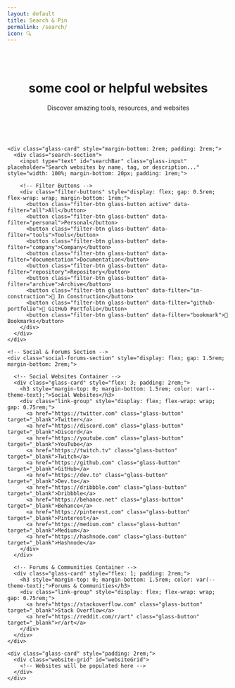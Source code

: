 ```yaml
---
layout: default
title: Search & Pin
permalink: /search/
icon: 🔍
---
```


<style>
.filter-btn {
  padding: 0.5rem 1rem;
  border: 1px solid var(--glass-border-light);
  background: var(--glass-bg-medium);
  color: var(--theme-text);
  border-radius: 8px;
  cursor: pointer;
  transition: all 0.2s ease;
  font-size: 0.9rem;
}

.filter-btn:hover {
  background: var(--glass-bg-heavy);
  transform: translateY(-1px);
}

.filter-btn.active {
  background: var(--theme-accent);
  color: white;
  border-color: var(--theme-accent);
}

.filter-btn.active:hover {
  background: var(--theme-accent-dark);
}

.website-card {
  background: var(--glass-bg-light);
  border: 1px solid var(--glass-border-light);
  border-radius: 12px;
  padding: 1.5rem;
  position: relative;
  /* Removed animations from base card */
}
.website-card h4 a {
  color: var(--theme-accent);
  text-decoration: none;
  font-size: 1.2rem;
}
.website-card p {
  color: var(--text-secondary);
  font-size: 0.95rem;
  margin: 0.5rem 0 1rem;
}
.website-card .tags {
  display: flex;
  flex-wrap: wrap;
  gap: 0.5rem;
  margin-bottom: 1rem;
}
.website-card .tags span {
  background: var(--glass-bg-medium);
  padding: 0.3rem 0.7rem;
  border-radius: 6px;
  font-size: 0.8rem;
}

.bookmark-btn.bookmarked {
  background: var(--theme-accent);
  color: white;
}

.desktop-btn.on-desktop {
  background: var(--theme-success);
  color: white;
}

.desktop-btn.on-desktop:hover {
  background: var(--theme-success-dark);
}

/* Star button styles */
.star-button {
  position: absolute;
  top: 10px;
  right: 10px;
  width: 32px;
  height: 32px;
  border: none;
  border-radius: 50%;
  background: var(--glass-bg-medium);
  color: var(--theme-text-secondary);
  cursor: pointer;
  display: flex;
  align-items: center;
  justify-content: center;
  font-size: 1.2rem;
  transition: all 0.3s ease;
  z-index: 10;
  backdrop-filter: var(--glass-blur-medium);
  border: 1px solid var(--glass-border-light);
}

.star-button:hover {
  background: var(--glass-bg-heavy);
  color: var(--theme-accent);
  transform: scale(1.1);
}

.star-button.bookmarked {
  color: #ffd700;
  background: var(--glass-bg-heavy);
}

.star-button.bookmarked:hover {
  color: #ffed4e;
  transform: scale(1.1);
}

.star-button.disabled {
  opacity: 0.5;
  cursor: not-allowed;
  pointer-events: none;
}

.star-button.disabled:hover {
  transform: none;
  background: var(--glass-bg-medium);
  color: var(--theme-text-secondary);
}

/* Responsive adjustments for search layout */
@media (max-width: 768px) {
  .social-forums-section {
    flex-direction: column;
  }
  
  .social-forums-section .glass-card {
    flex: none;
    width: 100%;
  }
  
  .filter-buttons {
    justify-content: center;
  }
  
  .filter-buttons .glass-button {
    flex: 1;
    min-width: 120px;
    text-align: center;
  }
}
</style>

<div class="main-content">
  <div class="glass-container">
    <div class="glass-card" style="margin-bottom: 2rem; padding: 2rem;">
      <header class="page-header" style="margin-bottom: 0; text-align: center;">
          <h1>some cool or helpful websites</h1>
          <p>Discover amazing tools, resources, and websites</p>
        </header>
    </div>
    
    <div class="glass-card" style="margin-bottom: 2rem; padding: 2rem;">
      <div class="search-section">
        <input type="text" id="searchBar" class="glass-input" placeholder="Search websites by name, tag, or description..." style="width: 100%; margin-bottom: 20px; padding: 1rem;">
        
        <!-- Filter Buttons -->
        <div class="filter-buttons" style="display: flex; gap: 0.5rem; flex-wrap: wrap; margin-bottom: 1rem;">
          <button class="filter-btn glass-button active" data-filter="all">All</button>
          <button class="filter-btn glass-button" data-filter="personal">Personal</button>
          <button class="filter-btn glass-button" data-filter="tools">Tools</button>
          <button class="filter-btn glass-button" data-filter="company">Company</button>
          <button class="filter-btn glass-button" data-filter="documentation">Documentation</button>
          <button class="filter-btn glass-button" data-filter="repository">Repository</button>
          <button class="filter-btn glass-button" data-filter="archive">Archive</button>
          <button class="filter-btn glass-button" data-filter="in-construction">🚧 In Construction</button>
          <button class="filter-btn glass-button" data-filter="github-portfolio">📁 GitHub Portfolio</button>
          <button class="filter-btn glass-button" data-filter="bookmark">🔖 Bookmarks</button>
        </div>
      </div>
    </div>

    <!-- Social & Forums Section -->
    <div class="social-forums-section" style="display: flex; gap: 1.5rem; margin-bottom: 2rem;">
      
      <!-- Social Websites Container -->
      <div class="glass-card" style="flex: 3; padding: 2rem;">
        <h3 style="margin-top: 0; margin-bottom: 1.5rem; color: var(--theme-text);">Social Websites</h3>
        <div class="link-group" style="display: flex; flex-wrap: wrap; gap: 0.75rem;">
          <a href="https://twitter.com" class="glass-button" target="_blank">Twitter</a>
          <a href="https://discord.com" class="glass-button" target="_blank">Discord</a>
          <a href="https://youtube.com" class="glass-button" target="_blank">YouTube</a>
          <a href="https://twitch.tv" class="glass-button" target="_blank">Twitch</a>
          <a href="https://github.com" class="glass-button" target="_blank">GitHub</a>
          <a href="https://dev.to" class="glass-button" target="_blank">Dev.to</a>
          <a href="https://dribbble.com" class="glass-button" target="_blank">Dribbble</a>
          <a href="https://behance.net" class="glass-button" target="_blank">Behance</a>
          <a href="https://pinterest.com" class="glass-button" target="_blank">Pinterest</a>
          <a href="https://medium.com" class="glass-button" target="_blank">Medium</a>
          <a href="https://hashnode.com" class="glass-button" target="_blank">Hashnode</a>
        </div>
      </div>
      
      <!-- Forums & Communities Container -->
      <div class="glass-card" style="flex: 1; padding: 2rem;">
        <h3 style="margin-top: 0; margin-bottom: 1.5rem; color: var(--theme-text);">Forums & Communities</h3>
        <div class="link-group" style="display: flex; flex-wrap: wrap; gap: 0.75rem;">
          <a href="https://stackoverflow.com" class="glass-button" target="_blank">Stack Overflow</a>
          <a href="https://reddit.com/r/art" class="glass-button" target="_blank">r/art</a>
        </div>
      </div>
    </div>

    <div class="glass-card" style="padding: 2rem;">
      <div class="website-grid" id="websiteGrid">
        <!-- Websites will be populated here -->
      </div>
    </div>
  </div>
</div>

<script>
document.addEventListener('DOMContentLoaded', () => {

  const sites = [
    {
        title: "Example Site",
        description: "A dummy example site for testing the tpot tag functionality",
        url: "https://examplelink.com",
        tags: ["tpot", "example", "dummy"],
    },
    {
        title: "GitHub",
        description: "The world's leading software development platform",
        url: "https://github.com",
        tags: ["tools", "company", "documentation", "code-storage", "version-control", "collaboration", "project-management", "open-source", "deployment", "ci-cd", "code-review"],
    },
    {
        title: "Stack Overflow",
        description: "Where developers learn, share, & build careers",
        url: "https://stackoverflow.com",
        tags: ["tools", "company", "documentation", "q&a", "problem-solving", "learning", "community", "debugging", "troubleshooting", "code-examples"],
    },
    {
        title: "CSS-Tricks",
        description: "Tips, tricks, and techniques for CSS",
        url: "https://css-tricks.com",
        tags: ["personal", "tpot", "tools", "documentation", "css-learning", "tutorials", "examples", "reference", "frontend", "styling", "layout", "responsive-design"],
    },
    {
        title: "Smashing Magazine",
        description: "For professional web designers and developers",
        url: "https://www.smashingmagazine.com",
        tags: ["company", "tools", "documentation", "web-design", "tutorials", "articles", "resources", "ux-ui", "accessibility", "performance", "best-practices"],
    },
    {
        title: "A List Apart",
        description: "For people who make websites",
        url: "https://alistapart.com",
        tags: ["company", "tools", "documentation", "web-standards", "best-practices", "articles", "learning", "accessibility", "semantic-html", "css", "javascript"],
    },
    {
        title: "Codrops",
        description: "Creative front-end resources and inspiration",
        url: "https://tympanus.net/codrops",
        tags: ["personal", "tpot", "tools", "documentation", "inspiration", "experiments", "tutorials", "creative-coding", "animations", "interactions", "css-effects", "javascript-effects"],
    },
    {
        title: "Figma",
        description: "The collaborative interface design tool",
        url: "https://www.figma.com",
        tags: ["company", "tools", "design", "prototyping", "collaboration", "ui-ux", "wireframing", "design-systems", "components", "plugins"],
    },
    {
        title: "Notion",
        description: "All-in-one workspace for notes, docs, and collaboration",
        url: "https://www.notion.so",
        tags: ["company", "tools", "note-taking", "project-management", "collaboration", "organization", "documentation", "databases", "templates", "knowledge-base"],
    },
    {
        title: "Linear",
        description: "Issue tracking tool for high-performance teams",
        url: "https://linear.app",
        tags: ["company", "tools", "project-management", "issue-tracking", "team-collaboration", "roadmaps", "sprints", "kanban", "agile"],
    },
    {
        title: "W3Schools",
        description: "Web development learning platform with tutorials and references",
        url: "https://www.w3schools.com",
        tags: ["tools", "company", "documentation", "learning", "tutorials", "reference", "examples", "html", "css", "javascript", "sql", "python", "php"],
    },
    {
        title: "freeCodeCamp",
        description: "Learn to code for free with interactive tutorials",
        url: "https://www.freecodecamp.org",
        tags: ["tools", "company", "documentation", "learning", "interactive-tutorials", "certification", "projects", "html-css", "javascript", "react", "nodejs", "databases"],
    },
    {
        title: "MDN Web Docs",
        description: "The Mozilla Developer Network - comprehensive web documentation",
        url: "https://developer.mozilla.org",
        tags: ["tools", "company", "documentation", "reference", "tutorials", "web-standards", "html", "css", "javascript", "apis", "web-apis"],
    },
    {
        title: "React Documentation",
        description: "Official React documentation and tutorials",
        url: "https://react.dev",
        tags: ["tools", "company", "documentation", "tutorials", "examples", "reference", "react", "hooks", "components", "state-management"],
    },
    {
        title: "Vue.js",
        description: "Progressive JavaScript framework",
        url: "https://vuejs.org",
        tags: ["tools", "company", "documentation", "framework", "documentation", "tutorials", "examples", "vue", "components", "composition-api", "ecosystem"],
    },
    {
        title: "TypeScript",
        description: "Typed JavaScript for better development",
        url: "https://www.typescriptlang.org",
        tags: ["tools", "company", "documentation", "programming-language", "type-safety", "documentation", "compiler", "javascript", "static-analysis", "ide-support", "refactoring"],
    },
    {
        title: "Vercel",
        description: "Frontend deployment platform",
        url: "https://vercel.com",
        tags: ["tools", "company", "deployment", "hosting", "serverless", "ci-cd", "edge-functions", "domains", "analytics", "preview-deployments"],
    },
    {
        title: "Netlify",
        description: "Web hosting and deployment platform",
        url: "https://netlify.com",
        tags: ["tools", "company", "deployment", "hosting", "forms", "cms", "functions", "redirects", "headers", "build-tools"],
    },
    {
        title: "Firebase",
        description: "Backend-as-a-Service by Google",
        url: "https://firebase.google.com",
        tags: ["tools", "company", "backend-as-a-service", "authentication", "database", "hosting", "cloud-functions", "analytics", "messaging", "storage"],
    },
    {
        title: "MongoDB",
        description: "Document database for modern applications",
        url: "https://www.mongodb.com",
        tags: ["tools", "company", "documentation", "database", "nosql", "data-storage", "scalability", "aggregation", "indexing", "replication", "sharding"],
    },
    {
        title: "Node.js",
        description: "JavaScript runtime for server-side development",
        url: "https://nodejs.org",
        tags: ["tools", "company", "documentation", "runtime", "server-side", "npm", "javascript", "event-driven", "non-blocking", "package-management", "ecosystem"],
    },
    {
        title: "Express.js",
        description: "Web framework for Node.js",
        url: "https://expressjs.com",
        tags: ["tools", "company", "documentation", "web-framework", "api", "middleware", "routing", "nodejs", "http-server", "static-files", "templating"],
    },
    {
        title: "Next.js",
        description: "React framework for production",
        url: "https://nextjs.org",
        tags: ["tools", "company", "documentation", "react-framework", "ssr", "ssg", "routing", "api-routes", "image-optimization", "performance", "deployment"],
    },
    {
        title: "Tailwind CSS",
        description: "Utility-first CSS framework",
        url: "https://tailwindcss.com",
        tags: ["tools", "company", "documentation", "css-framework", "utility-classes", "responsive-design", "customization", "components", "dark-mode", "purge-css", "jit-compiler"],
    },
    {
        title: "Git",
        description: "Version control system",
        url: "https://git-scm.com",
        tags: ["tools", "company", "documentation", "version-control", "collaboration", "branching", "history", "merging", "stashing", "rebase", "hooks"],
    },
    {
        title: "Postman",
        description: "API development platform",
        url: "https://www.postman.com",
        tags: ["tools", "company", "api", "testing", "development", "documentation", "collections", "environments", "automation", "collaboration"],
    },
    {
        title: "Can I Use",
        description: "Browser compatibility tables",
        url: "https://caniuse.com",
        tags: ["tools", "personal", "tpot", "browser-support", "compatibility", "reference", "web-standards", "css", "javascript", "html", "apis"],
    },
    {
        title: "Web.dev",
        description: "Modern web development guide by Google",
        url: "https://web.dev",
        tags: ["tools", "company", "documentation", "web-development", "performance", "pwa", "accessibility", "seo", "best-practices", "tutorials", "analysis"],
    },
    {
        title: "Angular",
        description: "Full-featured framework for building applications",
        url: "https://angular.io",
        tags: ["tools", "company", "documentation", "framework", "documentation", "tutorials", "cli-tools", "typescript", "dependency-injection", "routing", "forms"],
    },
    {
        title: "Flutter",
        description: "Cross-platform UI toolkit",
        url: "https://flutter.dev",
        tags: ["tools", "company", "documentation", "mobile-development", "cross-platform", "ui-framework", "hot-reload", "dart", "widgets", "state-management", "packages"],
    },
    {
        title: "Socket.io",
        description: "Real-time communication library",
        url: "https://socket.io",
        tags: ["tools", "company", "documentation", "real-time", "websockets", "communication", "api", "chat", "gaming", "collaboration", "live-updates"],
    },
    {
        title: "PostgreSQL",
        description: "Advanced open-source database",
        url: "https://www.postgresql.org",
        tags: ["tools", "company", "documentation", "database", "sql", "data-storage", "scalability", "acid-compliance", "json-support", "full-text-search", "extensions"],
    },
    {
        title: "Tauri",
        description: "Desktop app framework",
        url: "https://tauri.app",
        tags: ["tools", "company", "documentation", "desktop-apps", "cross-platform", "performance", "security", "rust", "webview", "native-apis", "bundling"],
    },
    {
        title: "Electron",
        description: "Cross-platform desktop apps with web technologies",
        url: "https://www.electronjs.org",
        tags: ["tools", "company", "documentation", "desktop-apps", "cross-platform", "web-technologies", "packaging", "distribution", "auto-updater", "native-modules", "chromium"],
    },
    {
        title: "Docker",
        description: "Containerization platform",
        url: "https://www.docker.com",
        tags: ["tools", "company", "documentation", "containerization", "deployment", "devops", "microservices", "orchestration", "images", "volumes", "networking"],
    },
    {
        title: "AWS",
        description: "Cloud computing platform",
        url: "https://aws.amazon.com",
        tags: ["tools", "company", "documentation", "cloud-computing", "hosting", "storage", "ai-ml", "serverless", "containers", "databases", "security"],
    },
    {
        title: "Google Cloud",
        description: "Cloud computing services",
        url: "https://cloud.google.com",
        tags: ["tools", "company", "documentation", "cloud-computing", "hosting", "storage", "ai-ml", "kubernetes", "bigquery", "firestore", "functions"],
    },
    {
        title: "Unity",
        description: "Game development platform",
        url: "https://unity.com",
        tags: ["tools", "company", "documentation", "game-development", "3d", "2d", "cross-platform", "physics", "animation", "audio", "asset-store"],
    },
    {
        title: "Unreal Engine",
        description: "3D creation tool for games and visualization",
        url: "https://www.unrealengine.com",
        tags: ["tools", "company", "documentation", "game-development", "3d", "visualization", "vr-ar", "blueprints", "materials", "lighting", "cinematics"],
    },
    {
        title: "CodePen",
        description: "Frontend code playground",
        url: "https://codepen.io",
        tags: ["tools", "personal", "tpot", "code-editor", "frontend", "css", "javascript", "html", "inspiration", "showcase", "learning"],
    },
    {
        title: "Glitch",
        description: "Friendly coding community and platform",
        url: "https://glitch.com",
        tags: ["tools", "company", "code-editor", "deployment", "collaboration", "learning", "web-development", "javascript", "nodejs", "community"],
    },
    {
        title: "Replit",
        description: "Collaborative browser IDE",
        url: "https://replit.com",
        tags: ["tools", "company", "code-editor", "deployment", "collaboration", "learning", "web-development", "python", "javascript", "education"],
    },
    {
        title: "Stripe",
        description: "Payment processing platform",
        url: "https://stripe.com",
        tags: ["tools", "company", "documentation", "payments", "e-commerce", "api", "security", "subscriptions", "invoicing", "taxes", "fraud-prevention"],
    },
    {
        title: "Expo",
        description: "React Native platform",
        url: "https://expo.dev",
        tags: ["tools", "company", "documentation", "mobile-development", "react-native", "deployment", "testing", "sdk", "cli", "ejected", "managed-workflow"],
    },
    {
        title: "Cursor",
        description: "AI-powered code editor",
        url: "https://cursor.sh",
        tags: ["tools", "company", "code-editor", "ai-assistance", "debugging", "learning", "chat", "code-generation", "refactoring", "explanation"],
    },
    {
        title: "Wisk",
        description: "Modern Notion alternative",
        url: "https://wisk.cc",
        tags: ["tools", "personal", "tpot", "note-taking", "project-management", "collaboration", "organization", "documentation", "databases", "templates", "knowledge-base"],
    },
    {
        title: "cameronsworld",
        description: "Web aesthetic archive and inspiration",
        url: "https://cameronsworld.net",
        tags: ["personal", "tpot", "tools", "inspiration", "web-aesthetics", "archive", "retro-web", "design-inspiration", "creative-coding"],
    },
    {
        title: "everything2",
        description: "Collaborative writing and knowledge base",
        url: "https://everything2.com",
        tags: ["personal", "tpot", "tools", "collaborative-writing", "knowledge-base", "community", "articles", "learning", "reference"],
    },
    {
        title: "codespaced.com",
        description: "Development platform and tools",
        url: "https://codespaced.com",
        tags: ["tools", "company", "development-platform", "tools", "coding", "productivity"],
    },
    {
        title: "strwb.com",
        description: "Personal website and portfolio",
        url: "https://strwb.com",
        tags: ["personal", "tpot", "tools", "portfolio", "personal-site", "inspiration", "web-design"],
    },
    {
        title: "cyb3r17.space",
        description: "Personal portfolio with ML focus",
        url: "https://cyb3r17.space",
        tags: ["personal", "tpot", "tools", "portfolio", "machine-learning", "personal-site", "ai", "research"],
    },
    {
        title: "Wayback Machine",
        description: "Internet archive and historical web snapshots",
        url: "https://web.archive.org",
        tags: ["tools", "company", "archive", "historical-data", "web-history", "research", "reference"],
    },
    {
        title: "Archive.today",
        description: "Web archiving service",
        url: "https://archive.today",
        tags: ["tools", "personal", "tpot", "archive", "web-snapshots", "research", "reference", "historical-data"],
    },
    {
        title: "GitLab",
        description: "DevOps platform and Git repository manager",
        url: "https://gitlab.com",
        tags: ["tools", "company", "repository", "version-control", "ci-cd", "devops", "collaboration", "project-management", "deployment"],
    },
    {
        title: "Bitbucket",
        description: "Git code hosting and collaboration platform",
        url: "https://bitbucket.org",
        tags: ["tools", "company", "repository", "version-control", "collaboration", "project-management", "code-review", "deployment"],
    },
    {
        title: "Hacker News",
        description: "Social news website focusing on computer science and entrepreneurship",
        url: "https://news.ycombinator.com",
        tags: ["tools", "personal", "tpot", "news", "community", "programming", "technology", "discussion", "startups"],
    },
    {
        title: "Convert Tool",
        description: "CLI tool for image conversion and markdown to PDF by @SuleDevSec",
        url: "https://github.com/Sule57/convert",
        tags: ["tools", "repository", "cli-tool", "image-conversion", "markdown", "pdf", "utilities"],
    },
    {
        title: "My Portfolio (Coming Soon)",
        description: "Personal portfolio website currently under development",
        url: "#",
        tags: ["personal", "tpot", "portfolio", "in-construction", "coming-soon"],
    },
    {
        title: "Art Gallery Project",
        description: "Digital art showcase platform - work in progress",
        url: "#",
        tags: ["personal", "tpot", "art", "gallery", "in-construction", "creative"],
    },
    {
        title: "Dev Blog",
        description: "Technical blog about web development and design - under construction",
        url: "#",
        tags: ["personal", "tpot", "blog", "development", "in-construction", "writing"],
    },
    {
        title: "Game Development Studio",
        description: "Indie game studio website - currently being built",
        url: "#",
        tags: ["personal", "tpot", "games", "studio", "in-construction", "gaming"],
    },
    {
        title: "Learning Platform",
        description: "Educational platform for coding tutorials - in development",
        url: "#",
        tags: ["tools", "education", "learning", "in-construction", "tutorials"],
    },
    {
        title: "GitHub Portfolio Template",
        description: "A clean GitHub portfolio template for developers",
        url: "https://github.com/username/github-portfolio-template",
        tags: ["tools", "repository", "github-portfolio", "template", "portfolio", "github"],
    },
    {
        title: "Developer Portfolio Starter",
        description: "Starter template for GitHub Pages portfolio",
        url: "https://github.com/username/portfolio-starter",
        tags: ["tools", "repository", "github-portfolio", "starter", "template", "github-pages"],
    },
    {
        title: "React Portfolio Template",
        description: "Modern React-based portfolio template",
        url: "https://github.com/username/react-portfolio",
        tags: ["tools", "repository", "github-portfolio", "react", "template", "portfolio"],
    },
    {
        title: "Vue.js Portfolio",
        description: "Vue.js portfolio template with animations",
        url: "https://github.com/username/vue-portfolio",
        tags: ["tools", "repository", "github-portfolio", "vue", "template", "animations"],
    }
  ];

  const grid = document.getElementById('websiteGrid');
  const searchBar = document.getElementById('searchBar');
  const filterButtons = document.querySelectorAll('.filter-btn');
  let activeFilter = 'all';

  // Load bookmarked sites from cookies
  function loadBookmarks() {
    const bookmarks = getCookie('bookmarkedSites');
    return bookmarks ? JSON.parse(bookmarks) : [];
  }

  // Save bookmarked sites to cookies
  function saveBookmarks(bookmarks) {
    setCookie('bookmarkedSites', JSON.stringify(bookmarks), 365);
  }

  // Cookie helper functions
  function setCookie(name, value, days) {
    const expires = new Date();
    expires.setTime(expires.getTime() + (days * 24 * 60 * 60 * 1000));
    document.cookie = name + '=' + encodeURIComponent(value) + ';expires=' + expires.toUTCString() + ';path=/';
  }

  function getCookie(name) {
    const nameEQ = name + "=";
    const ca = document.cookie.split(';');
    for(let i = 0; i < ca.length; i++) {
      let c = ca[i];
      while (c.charAt(0) === ' ') c = c.substring(1, c.length);
      if (c.indexOf(nameEQ) === 0) return decodeURIComponent(c.substring(nameEQ.length, c.length));
    }
    return null;
  }

  // Add bookmark to a site
  function addBookmark(site) {
    const bookmarks = loadBookmarks();
    if (!bookmarks.find(b => b.url === site.url)) {
      bookmarks.push(site);
      saveBookmarks(bookmarks);
      return true;
    }
    return false;
  }

  // Remove bookmark from a site
  function removeBookmark(site) {
    const bookmarks = loadBookmarks();
    const filteredBookmarks = bookmarks.filter(b => b.url !== site.url);
    saveBookmarks(filteredBookmarks);
    
    // Also remove from desktop if it exists there
    if (window.desktopManager) {
      window.desktopManager.removeBookmarkFromDesktop(site.url);
    }
    
    return filteredBookmarks.length !== bookmarks.length;
  }

  // Add bookmark to desktop
  function addToDesktop(site) {
    if (window.desktopManager) {
      window.desktopManager.addBookmarkToDesktop(site);
      return true;
    } else {
      console.warn('Desktop manager not available');
      return false;
    }
  }

  // Remove bookmark from desktop
  function removeFromDesktop(site) {
    if (window.desktopManager) {
      window.desktopManager.removeBookmarkFromDesktop(site.url);
      return true;
    } else {
      console.warn('Desktop manager not available');
      return false;
    }
  }

  // Check if a site is bookmarked
  function isBookmarked(site) {
    const bookmarks = loadBookmarks();
    return bookmarks.some(b => b.url === site.url);
  }

  // Check if a site is on desktop
  function isOnDesktop(site) {
    if (window.desktopManager) {
      const iconId = `bookmark-${site.url.replace(/[^a-zA-Z0-9]/g, '')}`;
      return document.getElementById(iconId) !== null;
    }
    return false;
  }

  // Check if cookies are accepted
  function cookiesAccepted() {
    const consent = getCookie('cookie_consent');
    return consent === 'accepted';
  }

  // Show cookie consent message
  function showCookieMessage() {
    const message = document.createElement('div');
    message.className = 'glass-card';
    message.style.cssText = `
      position: fixed;
      top: 20px;
      right: 20px;
      z-index: 10000;
      padding: 1rem;
      background: var(--glass-bg-heavy);
      border: 1px solid var(--glass-border-medium);
      border-radius: 8px;
      box-shadow: var(--glass-shadow-heavy);
      max-width: 300px;
      animation: slideIn 0.3s ease;
    `;
    message.innerHTML = `
      <p style="margin: 0 0 0.5rem 0; color: var(--theme-text); font-weight: 600;">🍪 Cookie Required</p>
      <p style="margin: 0; color: var(--theme-text-secondary); font-size: 0.9rem;">
        Please accept cookies to use the bookmark feature.
      </p>
    `;
    
    document.body.appendChild(message);
    
    // Remove message after 3 seconds
    setTimeout(() => {
      if (message.parentNode) {
        message.style.animation = 'slideOut 0.3s ease';
        setTimeout(() => message.remove(), 300);
      }
    }, 3000);
  }

  // Add CSS animations for the message
  const style = document.createElement('style');
  style.textContent = `
    @keyframes slideIn {
      from { transform: translateX(100%); opacity: 0; }
      to { transform: translateX(0); opacity: 1; }
    }
    @keyframes slideOut {
      from { transform: translateX(0); opacity: 1; }
      to { transform: translateX(100%); opacity: 0; }
    }
  `;
  document.head.appendChild(style);

  function renderSites(filter = 'all', searchTerm = '') {
    grid.innerHTML = '';
    searchTerm = searchTerm.toLowerCase();

    let filteredSites;
    
    if (filter === 'bookmark') {
      // Show only bookmarked sites
      filteredSites = loadBookmarks();
    } else {
      // Filter from all sites
      filteredSites = sites.filter(site => {
        const matchesFilter = filter === 'all' || site.tags.includes(filter);
        const matchesSearch = searchTerm === '' || 
                              site.title.toLowerCase().includes(searchTerm) || 
                              site.description.toLowerCase().includes(searchTerm) || 
                              site.tags.some(tag => tag.toLowerCase().includes(searchTerm));
        return matchesFilter && matchesSearch;
      });
      
      // Also include bookmarked sites that match the search term (if not already in results)
      if (searchTerm !== '') {
        const bookmarks = loadBookmarks();
        const matchingBookmarks = bookmarks.filter(site => {
          const matchesSearch = site.title.toLowerCase().includes(searchTerm) || 
                               site.description.toLowerCase().includes(searchTerm) || 
                               site.tags.some(tag => tag.toLowerCase().includes(searchTerm));
          const notAlreadyIncluded = !filteredSites.some(s => s.url === site.url);
          return matchesSearch && notAlreadyIncluded;
        });
        filteredSites = [...filteredSites, ...matchingBookmarks];
      }
    }

    if (filteredSites.length === 0) {
      grid.innerHTML = '<p style="text-align: center; color: var(--text-secondary);">No sites found matching your criteria.</p>';
      return;
    }
    
    // Group sites by tag (only for non-bookmark filters)
    let groups;
    if (filter === 'bookmark') {
      groups = {
        'Bookmarked Sites': filteredSites
      };
    } else {
      groups = {
          'Personal Sites': filteredSites.filter(s => s.tags.includes('personal')),
          'Tools & Resources': filteredSites.filter(s => s.tags.includes('tools') && !s.tags.includes('personal')),
          'Company & Platform': filteredSites.filter(s => s.tags.includes('company') && !s.tags.includes('tools') && !s.tags.includes('personal')),
          'Bookmarked Sites': filteredSites.filter(s => isBookmarked(s) && !s.tags.includes('personal') && !s.tags.includes('tools') && !s.tags.includes('company')),
          'Uncategorized': filteredSites.filter(s => !isBookmarked(s) && !s.tags.includes('personal') && !s.tags.includes('tools') && !s.tags.includes('company')),
      };
    }

    Object.entries(groups).forEach(([groupName, sitesInGroup]) => {
        if (sitesInGroup.length === 0) return;

        // Create a container for the group
        const groupContainer = document.createElement('div');
        groupContainer.className = 'glass-card website-group';
        groupContainer.style.cssText = 'margin-bottom: 2rem; padding: 2rem;';
        
        // Add group title
        const groupTitle = document.createElement('h3');
        groupTitle.textContent = groupName;
        groupTitle.style.cssText = 'margin-top: 0; margin-bottom: 1.5rem; color: var(--theme-text);';
        groupContainer.appendChild(groupTitle);
        
        // Create the grid for the sites in this group
        const groupGrid = document.createElement('div');
        groupGrid.style.cssText = 'display: grid; grid-template-columns: repeat(auto-fill, minmax(280px, 1fr)); gap: 1rem;';

        sitesInGroup.forEach(site => {
            const isBookmarked = isBookmarked(site);
            const isOnDesktop = isOnDesktop(site);
            const cookiesOk = cookiesAccepted();
            const card = document.createElement('div');
            card.className = 'website-card';
            card.innerHTML = `
                <button class="star-button ${isBookmarked ? 'bookmarked' : ''} ${!cookiesOk ? 'disabled' : ''}" 
                        data-site='${JSON.stringify(site)}' 
                        title="${cookiesOk ? (isBookmarked ? 'Remove from bookmarks' : 'Add to bookmarks') : 'Accept cookies to bookmark'}"
                        onclick="handleStarClick(event, '${site.url}')">
                    ${isBookmarked ? '⭐' : '☆'}
                </button>
                <h4><a href="${site.url}" target="_blank">${site.title}</a></h4>
                <p>${site.description}</p>
                <div class="tags">
                    ${site.tags.map(tag => `<span>${tag}</span>`).join('')}
                </div>
                <div style="display: flex; gap: 0.5rem; margin-top: 1rem;">
                    <button class="bookmark-btn glass-button ${isBookmarked ? 'bookmarked' : ''}" data-site='${JSON.stringify(site)}'>
                        ${isBookmarked ? '🔖 Unbookmark' : '🔖 Bookmark'}
                    </button>
                    ${isBookmarked ? `
                        <button class="desktop-btn glass-button ${isOnDesktop ? 'on-desktop' : ''}" data-site='${JSON.stringify(site)}'>
                            ${isOnDesktop ? '🖥️ Remove from Desktop' : '🖥️ Add to Desktop'}
                        </button>
                    ` : ''}
                </div>
            `;
            groupGrid.appendChild(card);
        });
        
        groupContainer.appendChild(groupGrid);
        grid.appendChild(groupContainer);
    });
  }

  // Initial render
  renderSites();

  // Event Listeners
  searchBar.addEventListener('input', () => {
    renderSites(activeFilter, searchBar.value);
  });

  filterButtons.forEach(button => {
    button.addEventListener('click', () => {
      filterButtons.forEach(btn => btn.classList.remove('active'));
      button.classList.add('active');
      activeFilter = button.dataset.filter;
      renderSites(activeFilter, searchBar.value);
    });
  });

  // Bookmark and desktop logic
  grid.addEventListener('click', function(e) {
      if (e.target.matches('.bookmark-btn')) {
          const siteData = JSON.parse(e.target.dataset.site);
          
          if (isBookmarked(siteData)) {
              // Remove bookmark
              removeBookmark(siteData);
              e.target.textContent = '🔖 Bookmark';
              e.target.classList.remove('bookmarked');
          } else {
              // Add bookmark
              addBookmark(siteData);
              e.target.textContent = '🔖 Unbookmark';
              e.target.classList.add('bookmarked');
          }
          
          // If we're currently viewing bookmarks, re-render to update the list
          if (activeFilter === 'bookmark') {
              renderSites(activeFilter, searchBar.value);
          }
      }
      
      if (e.target.matches('.desktop-btn')) {
          const siteData = JSON.parse(e.target.dataset.site);
          
          if (isOnDesktop(siteData)) {
              // Remove from desktop
              removeFromDesktop(siteData);
              e.target.textContent = '🖥️ Add to Desktop';
              e.target.classList.remove('on-desktop');
          } else {
              // Add to desktop
              addToDesktop(siteData);
              e.target.textContent = '🖥️ Remove from Desktop';
              e.target.classList.add('on-desktop');
          }
      }
  });

  // Handle star button clicks
  window.handleStarClick = function(event, siteUrl) {
    event.preventDefault();
    event.stopPropagation();
    
    if (!cookiesAccepted()) {
      showCookieMessage();
      return;
    }
    
    const siteData = JSON.parse(event.target.dataset.site);
    
    if (isBookmarked(siteData)) {
      // Remove bookmark
      removeBookmark(siteData);
      event.target.innerHTML = '☆';
      event.target.classList.remove('bookmarked');
      event.target.title = 'Add to bookmarks';
    } else {
      // Add bookmark
      addBookmark(siteData);
      event.target.innerHTML = '⭐';
      event.target.classList.add('bookmarked');
      event.target.title = 'Remove from bookmarks';
    }
    
    // If we're currently viewing bookmarks, re-render to update the list
    if (activeFilter === 'bookmark') {
      renderSites(activeFilter, searchBar.value);
    }
  };

});
</script>

</div>
